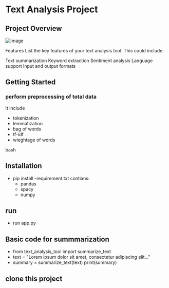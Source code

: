 # Text Analysis Project 
## Project Overview
![image](https://github.com/shiva0123m/Text-Summarization/assets/117260868/c4d6ec32-eb9b-4778-94f7-040dd6d81de2)



Features
List the key features of your text analysis tool. This could include:

Text summarization
Keyword extraction
Sentiment analysis
Language support
Input and output formats

## Getting Started
### perform preprocessing of total data
   It include
  -   tokenization
  -  lemmatization
  -  bag of words
  -  tf-idf
  -  wieghtage of words

bash
## Installation
-  pip install -requirement.txt
  contians:
   -  pandas 
   -  spacy
   -  numpy
## run
-  run app.py

## Basic code for summmarization
- from text_analysis_tool import summarize_text
- text = "Lorem ipsum dolor sit amet, consectetur adipiscing elit..."
- summary = summarize_text(text)
   print(summary)

## clone this project



